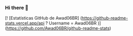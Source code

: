### Hi there 👋

[! [Estatísticas GitHub de Awad06BR] (https://github-readme-stats.vercel.app/api ? Username = Awad06BR )] (https://github.com/Awad06BR/github-readme-stats)


<!--
**Awad06BR/Awad06BR** is a ✨ _special_ ✨ repository because its `README.md` (this file) appears on your GitHub profile.

Here are some ideas to get you started:

- 🔭 I’m currently working on ...
- 🌱 I’m currently learning ...
- 👯 I’m looking to collaborate on ...
- 🤔 I’m looking for help with ...
- 💬 Ask me about ...
- 📫 How to reach me: ...
- 😄 Pronouns: ...
- ⚡ Fun fact: ...
-->
